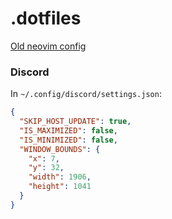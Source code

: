 # .dotfiles

[Old neovim config](https://github.com/shahnewaz-labib/.dotfiles/tree/82d14383c23116005b9e66654408c80a7d93a934/nvim/.config/nvim)

### Discord

In `~/.config/discord/settings.json`:

```json
{
  "SKIP_HOST_UPDATE": true,
  "IS_MAXIMIZED": false,
  "IS_MINIMIZED": false,
  "WINDOW_BOUNDS": {
    "x": 7,
    "y": 32,
    "width": 1906,
    "height": 1041
  }
}
```
